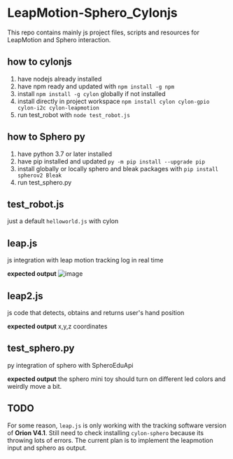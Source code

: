 # LeapMotion-Sphero_Cylonjs
This repo contains mainly js project files, scripts and resources for LeapMotion and Sphero interaction.

## how to cylonjs
1. have nodejs already installed
2. have npm ready and updated with `npm install -g npm`
3. install `npm install -g cylon` globally if not installed
4. install directly in project workspace `npm install cylon cylon-gpio cylon-i2c cylon-leapmotion`
5. run test_robot with `node test_robot.js`

## how to Sphero py
1. have python 3.7 or later installed
2. have pip installed and updated `py -m pip install --upgrade pip`
3. install globally or locally sphero and bleak packages with `pip install spherov2 Bleak`
4. run test_sphero.py

## test_robot.js
just a default `helloworld.js` with cylon

## leap.js
js integration with leap motion tracking log in real time

**expected output**
![image](https://user-images.githubusercontent.com/65722993/165593198-417258e0-aa16-4ddf-ad86-b63357fac973.png)

## leap2.js
js code that detects, obtains and returns user's hand position

**expected output**
x,y,z coordinates
## test_sphero.py
py integration of sphero with SpheroEduApi

**expected output**
the sphero mini toy should turn on different led colors and weirdly move a bit.

## TODO
For some reason, `leap.js` is only working with the tracking software version of **Orion V4.1**.
Still need to check installing `cylon-sphero` because its throwing lots of errors.
The current plan is to implement the leapmotion input and sphero as output.
